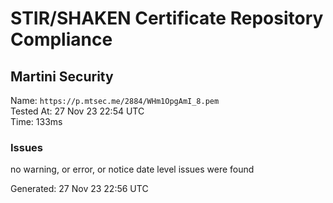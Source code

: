 # STIR/SHAKEN Certificate Repository Compliance

## Martini Security

Name: `https://p.mtsec.me/2884/WHm1OpgAmI_8.pem`\
Tested At: 27 Nov 23 22:54 UTC\
Time: 133ms

### Issues

no warning, or error, or notice date level issues were found

Generated: 27 Nov 23 22:56 UTC